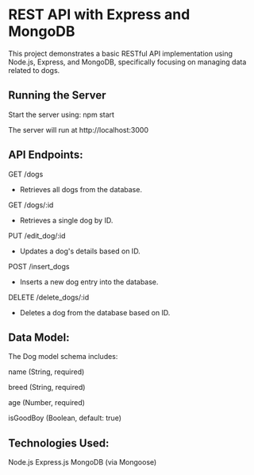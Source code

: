# **REST API with Express and MongoDB**

This project demonstrates a basic RESTful API implementation using Node.js, Express, and MongoDB, specifically focusing on managing data related to dogs.


## **Running the Server**

Start the server using: npm start

The server will run at http://localhost:3000


## **API Endpoints:**

GET /dogs

- Retrieves all dogs from the database.

GET /dogs/:id

- Retrieves a single dog by ID.

PUT /edit_dog/:id

- Updates a dog's details based on ID.

POST /insert_dogs

- Inserts a new dog entry into the database.

DELETE /delete_dogs/:id

- Deletes a dog from the database based on ID.

## **Data Model:**

The Dog model schema includes:

name (String, required)

breed (String, required)

age (Number, required)

isGoodBoy (Boolean, default: true)


## Technologies Used:

Node.js
Express.js
MongoDB (via Mongoose)



